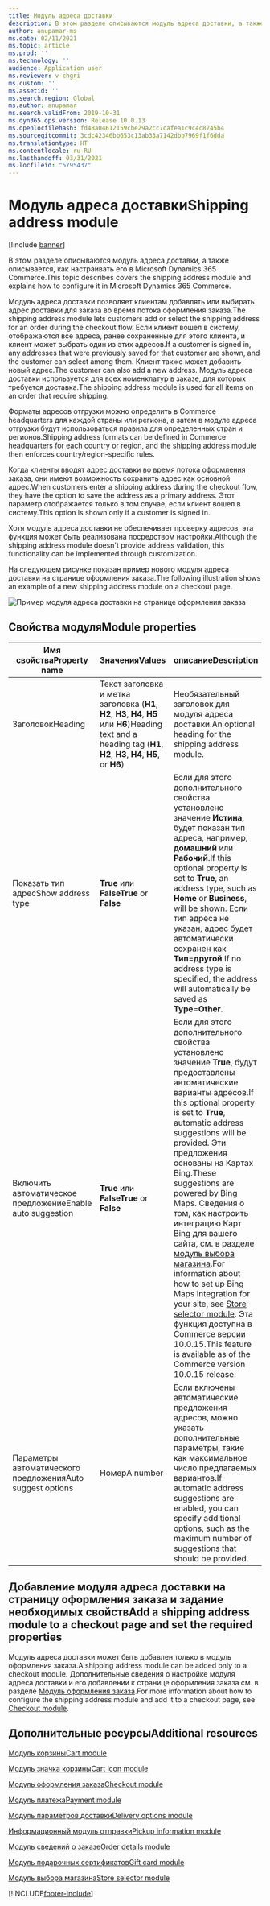 ```yaml
---
title: Модуль адреса доставки
description: В этом разделе описываются модуль адреса доставки, а также описывается, как настраивать его в Microsoft Dynamics 365 Commerce.
author: anupamar-ms
ms.date: 02/11/2021
ms.topic: article
ms.prod: ''
ms.technology: ''
audience: Application user
ms.reviewer: v-chgri
ms.custom: ''
ms.assetid: ''
ms.search.region: Global
ms.author: anupamar
ms.search.validFrom: 2019-10-31
ms.dyn365.ops.version: Release 10.0.13
ms.openlocfilehash: fd48a04612159cbe29a2cc7cafea1c9c4c8745b4
ms.sourcegitcommit: 3cdc42346bb653c13ab33a7142dbb7969f1f6dda
ms.translationtype: HT
ms.contentlocale: ru-RU
ms.lasthandoff: 03/31/2021
ms.locfileid: "5795437"
---
```

# <a name="shipping-address-module"></a><span data-ttu-id="5e7db-103">Модуль адреса доставки</span><span class="sxs-lookup"><span data-stu-id="5e7db-103">Shipping address module</span></span>

[!include [banner](includes/banner.md)]

<span data-ttu-id="5e7db-104">В этом разделе описываются модуль адреса доставки, а также описывается, как настраивать его в Microsoft Dynamics 365 Commerce.</span><span class="sxs-lookup"><span data-stu-id="5e7db-104">This topic describes covers the shipping address module and explains how to configure it in Microsoft Dynamics 365 Commerce.</span></span>

<span data-ttu-id="5e7db-105">Модуль адреса доставки позволяет клиентам добавлять или выбирать адрес доставки для заказа во время потока оформления заказа.</span><span class="sxs-lookup"><span data-stu-id="5e7db-105">The shipping address module lets customers add or select the shipping address for an order during the checkout flow.</span></span> <span data-ttu-id="5e7db-106">Если клиент вошел в систему, отображаются все адреса, ранее сохраненные для этого клиента, и клиент может выбрать один из этих адресов.</span><span class="sxs-lookup"><span data-stu-id="5e7db-106">If a customer is signed in, any addresses that were previously saved for that customer are shown, and the customer can select among them.</span></span> <span data-ttu-id="5e7db-107">Клиент также может добавить новый адрес.</span><span class="sxs-lookup"><span data-stu-id="5e7db-107">The customer can also add a new address.</span></span> <span data-ttu-id="5e7db-108">Модуль адреса доставки используется для всех номенклатур в заказе, для которых требуется доставка.</span><span class="sxs-lookup"><span data-stu-id="5e7db-108">The shipping address module is used for all items on an order that require shipping.</span></span>

<span data-ttu-id="5e7db-109">Форматы адресов отгрузки можно определить в Commerce headquarters для каждой страны или региона, а затем в модуле адреса отгрузки будут использоваться правила для определенных стран и регионов.</span><span class="sxs-lookup"><span data-stu-id="5e7db-109">Shipping address formats can be defined in Commerce headquarters for each country or region, and the shipping address module then enforces country/region-specific rules.</span></span>

<span data-ttu-id="5e7db-110">Когда клиенты вводят адрес доставки во время потока оформления заказа, они имеют возможность сохранить адрес как основной адрес.</span><span class="sxs-lookup"><span data-stu-id="5e7db-110">When customers enter a shipping address during the checkout flow, they have the option to save the address as a primary address.</span></span> <span data-ttu-id="5e7db-111">Этот параметр отображается только в том случае, если клиент вошел в систему.</span><span class="sxs-lookup"><span data-stu-id="5e7db-111">This option is shown only if a customer is signed in.</span></span>

<span data-ttu-id="5e7db-112">Хотя модуль адреса доставки не обеспечивает проверку адресов, эта функция может быть реализована посредством настройки.</span><span class="sxs-lookup"><span data-stu-id="5e7db-112">Although the shipping address module doesn't provide address validation, this functionality can be implemented through customization.</span></span>

<span data-ttu-id="5e7db-113">На следующем рисунке показан пример нового модуля адреса доставки на странице оформления заказа.</span><span class="sxs-lookup"><span data-stu-id="5e7db-113">The following illustration shows an example of a new shipping address module on a checkout page.</span></span>

![Пример модуля адреса доставки на странице оформления заказа](./media/ecommerce-shippingaddress.PNG)

## <a name="module-properties"></a><span data-ttu-id="5e7db-115">Свойства модуля</span><span class="sxs-lookup"><span data-stu-id="5e7db-115">Module properties</span></span>

| <span data-ttu-id="5e7db-116">Имя свойства</span><span class="sxs-lookup"><span data-stu-id="5e7db-116">Property name</span></span> | <span data-ttu-id="5e7db-117">Значения</span><span class="sxs-lookup"><span data-stu-id="5e7db-117">Values</span></span> | <span data-ttu-id="5e7db-118">описание</span><span class="sxs-lookup"><span data-stu-id="5e7db-118">Description</span></span> |
|---------------|--------|-------------|
| <span data-ttu-id="5e7db-119">Заголовок</span><span class="sxs-lookup"><span data-stu-id="5e7db-119">Heading</span></span> | <span data-ttu-id="5e7db-120">Текст заголовка и метка заголовка (**H1**, **H2**, **H3**, **H4**, **H5** или **H6**)</span><span class="sxs-lookup"><span data-stu-id="5e7db-120">Heading text and a heading tag (**H1**, **H2**, **H3**, **H4**, **H5**, or **H6**)</span></span> | <span data-ttu-id="5e7db-121">Необязательный заголовок для модуля адреса доставки.</span><span class="sxs-lookup"><span data-stu-id="5e7db-121">An optional heading for the shipping address module.</span></span> |
| <span data-ttu-id="5e7db-122">Показать тип адрес</span><span class="sxs-lookup"><span data-stu-id="5e7db-122">Show address type</span></span> | <span data-ttu-id="5e7db-123">**True** или **False**</span><span class="sxs-lookup"><span data-stu-id="5e7db-123">**True** or **False**</span></span> | <span data-ttu-id="5e7db-124">Если для этого дополнительного свойства установлено значение **Истина**, будет показан тип адреса, например, **домашний** или **Рабочий**.</span><span class="sxs-lookup"><span data-stu-id="5e7db-124">If this optional property is set to **True**, an address type, such as **Home** or **Business**, will be shown.</span></span> <span data-ttu-id="5e7db-125">Если тип адреса не указан, адрес будет автоматически сохранен как **Тип**=**другой**.</span><span class="sxs-lookup"><span data-stu-id="5e7db-125">If no address type is specified, the address will automatically be saved as **Type**=**Other**.</span></span> |
| <span data-ttu-id="5e7db-126">Включить автоматическое предложение</span><span class="sxs-lookup"><span data-stu-id="5e7db-126">Enable auto suggestion</span></span>| <span data-ttu-id="5e7db-127">**True** или **False**</span><span class="sxs-lookup"><span data-stu-id="5e7db-127">**True** or **False**</span></span> | <span data-ttu-id="5e7db-128">Если для этого дополнительного свойства установлено значение **True**, будут предоставлены автоматические варианты адресов.</span><span class="sxs-lookup"><span data-stu-id="5e7db-128">If this optional property is set to **True**, automatic address suggestions will be provided.</span></span> <span data-ttu-id="5e7db-129">Эти предложения основаны на Картах Bing.</span><span class="sxs-lookup"><span data-stu-id="5e7db-129">These suggestions are powered by Bing Maps.</span></span> <span data-ttu-id="5e7db-130">Сведения о том, как настроить интеграцию Карт Bing для вашего сайта, см. в разделе [модуль выбора магазина](store-selector.md).</span><span class="sxs-lookup"><span data-stu-id="5e7db-130">For information about how to set up Bing Maps integration for your site, see [Store selector module](store-selector.md).</span></span> <span data-ttu-id="5e7db-131">Эта функция доступна в Commerce версии 10.0.15.</span><span class="sxs-lookup"><span data-stu-id="5e7db-131">This feature is available as of the Commerce version 10.0.15 release.</span></span>|
|<span data-ttu-id="5e7db-132">Параметры автоматического предложения</span><span class="sxs-lookup"><span data-stu-id="5e7db-132">Auto suggest options</span></span>| <span data-ttu-id="5e7db-133">Номер</span><span class="sxs-lookup"><span data-stu-id="5e7db-133">A number</span></span>| <span data-ttu-id="5e7db-134">Если включены автоматические предложения адресов, можно указать дополнительные параметры, такие как максимальное число предлагаемых вариантов.</span><span class="sxs-lookup"><span data-stu-id="5e7db-134">If automatic address suggestions are enabled, you can specify additional options, such as the maximum number of suggestions that should be provided.</span></span>|

## <a name="add-a-shipping-address-module-to-a-checkout-page-and-set-the-required-properties"></a><span data-ttu-id="5e7db-135">Добавление модуля адреса доставки на страницу оформления заказа и задание необходимых свойств</span><span class="sxs-lookup"><span data-stu-id="5e7db-135">Add a shipping address module to a checkout page and set the required properties</span></span>

<span data-ttu-id="5e7db-136">Модуль адреса доставки может быть добавлен только в модуль оформления заказа.</span><span class="sxs-lookup"><span data-stu-id="5e7db-136">A shipping address module can be added only to a checkout module.</span></span> <span data-ttu-id="5e7db-137">Дополнительные сведения о настройке модуля адреса доставки и его добавлении к странице оформления заказа см. в разделе [Модуль оформления заказа](add-checkout-module.md).</span><span class="sxs-lookup"><span data-stu-id="5e7db-137">For more information about how to configure the shipping address module and add it to a checkout page, see [Checkout module](add-checkout-module.md).</span></span>

## <a name="additional-resources"></a><span data-ttu-id="5e7db-138">Дополнительные ресурсы</span><span class="sxs-lookup"><span data-stu-id="5e7db-138">Additional resources</span></span>

[<span data-ttu-id="5e7db-139">Модуль корзины</span><span class="sxs-lookup"><span data-stu-id="5e7db-139">Cart module</span></span>](add-cart-module.md)

[<span data-ttu-id="5e7db-140">Модуль значка корзины</span><span class="sxs-lookup"><span data-stu-id="5e7db-140">Cart icon module</span></span>](cart-icon-module.md)

[<span data-ttu-id="5e7db-141">Модуль оформления заказа</span><span class="sxs-lookup"><span data-stu-id="5e7db-141">Checkout module</span></span>](add-checkout-module.md)

[<span data-ttu-id="5e7db-142">Модуль платежа</span><span class="sxs-lookup"><span data-stu-id="5e7db-142">Payment module</span></span>](payment-module.md)

[<span data-ttu-id="5e7db-143">Модуль параметров доставки</span><span class="sxs-lookup"><span data-stu-id="5e7db-143">Delivery options module</span></span>](delivery-options-module.md)

[<span data-ttu-id="5e7db-144">Информационный модуль отправки</span><span class="sxs-lookup"><span data-stu-id="5e7db-144">Pickup information module</span></span>](pickup-info-module.md)

[<span data-ttu-id="5e7db-145">Модуль сведений о заказе</span><span class="sxs-lookup"><span data-stu-id="5e7db-145">Order details module</span></span>](order-confirmation-module.md)

[<span data-ttu-id="5e7db-146">Модуль подарочных сертификатов</span><span class="sxs-lookup"><span data-stu-id="5e7db-146">Gift card module</span></span>](add-giftcard.md)

[<span data-ttu-id="5e7db-147">Модуль выбора магазина</span><span class="sxs-lookup"><span data-stu-id="5e7db-147">Store selector module</span></span>](store-selector.md)


[!INCLUDE[footer-include](../includes/footer-banner.md)]